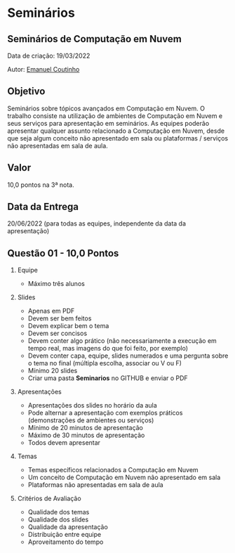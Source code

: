 # Seminários

## Seminários de Computação em Nuvem

Data de criação: 19/03/2022

Autor: [Emanuel Coutinho](https://github.com/emanuelcoutinho)

## Objetivo
Seminários sobre tópicos avançados em Computação em Nuvem. 
O trabalho consiste na utilização de ambientes de Computação em Nuvem e seus serviços para apresentação em seminários. As equipes poderão apresentar qualquer assunto relacionado a Computação em Nuvem, desde que seja algum conceito não apresentado em sala ou plataformas / serviços não apresentadas em sala de aula.

## Valor
10,0 pontos na 3ª nota.

## Data da Entrega
20/06/2022 (para todas as equipes, independente da data da apresentação)

## Questão 01 - 10,0 Pontos

1. Equipe
   - Máximo três alunos

2. Slides
   - Apenas em PDF
   - Devem ser bem feitos
   - Devem explicar bem o tema
   - Devem ser concisos
   - Devem conter algo prático (não necessariamente a execução em tempo real, mas imagens do que foi feito, por exemplo)
   - Devem conter capa, equipe, slides numerados e uma pergunta sobre o tema no final (múltipla escolha, associar ou V ou F)
   - Mínimo 20 slides
   - Criar uma pasta **Seminarios** no GITHUB e enviar o PDF

2. Apresentações
   - Apresentações dos slides no horário da aula
   - Pode alternar a apresentação com exemplos práticos (demonstrações de ambientes ou serviços)
   - Mínimo de 20 minutos de apresentação
   - Máximo de 30 minutos de apresentação
   - Todos devem apresentar

4. Temas
   - Temas específicos relacionados a Computação em Nuvem
   - Um conceito de Computação em Nuvem não apresentado em sala
   - Plataformas não apresentadas em sala de aula

5. Critérios de Avaliação
   - Qualidade dos temas
   - Qualidade dos slides
   - Qualidade da apresentação
   - Distribuição entre equipe
   - Aproveitamento do tempo
